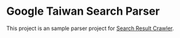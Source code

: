 # Google Taiwan Search Parser

This project is an sample parser project for [Search Result Crawler](https://github.com/WithGJR/search-result-crawler).
